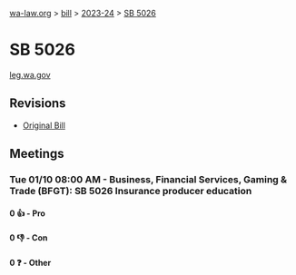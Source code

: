 [wa-law.org](/) > [bill](/bill/) > [2023-24](/bill/2023-24/) > [SB 5026](/bill/2023-24/sb/5026/)

# SB 5026
[leg.wa.gov](https://app.leg.wa.gov/billsummary?BillNumber=5026&Year=2023&Initiative=false)

## Revisions
* [Original Bill](1/)

## Meetings
### Tue 01/10 08:00 AM - Business, Financial Services, Gaming & Trade (BFGT): SB 5026 Insurance producer education
#### 0 👍 - Pro

#### 0 👎 - Con

#### 0 ❓ - Other
